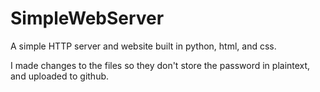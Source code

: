 # SimpleWebServer
A simple HTTP server and website built in python, html, and css.

I made changes to the files so they don't store the password in plaintext, and uploaded to github.
